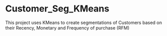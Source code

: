 # Customer_Seg_KMeans
This project uses KMeans to create segmentations of Customers based on their Recency, Monetary and Frequency of purchase (RFM)
